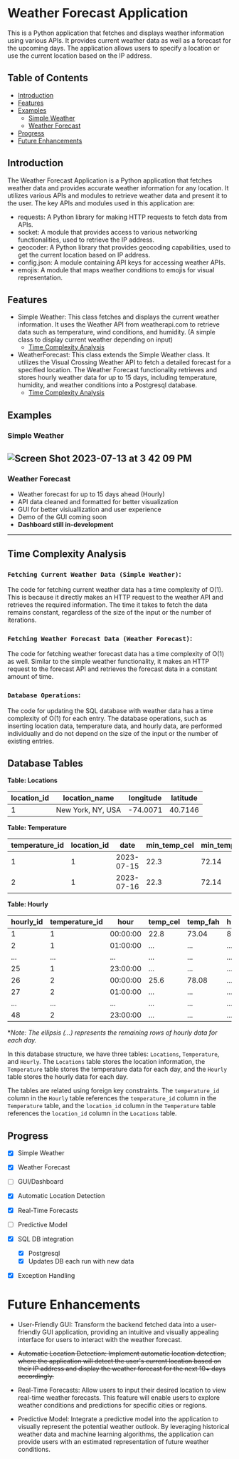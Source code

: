 # Weather Forecast Application
This is a Python application that fetches and displays weather information using various APIs. It provides current weather data as well as a forecast for the upcoming days. The application allows users to specify a location or use the current location based on the IP address.

## Table of Contents

- [Introduction](#introduction)
- [Features](#features)
- [Examples](#examples)
    - [Simple Weather](#simple-weather)
    - [Weather Forecast](#weather-forecast)
- [Progress](#progress)
- [Future Enhancements](#future-enhancements)



## Introduction
The Weather Forecast Application is a Python application that fetches weather data and provides accurate weather information for any location. It utilizes various APIs and modules to retrieve weather data and present it to the user. The key APIs and modules used in this application are:

- requests: A Python library for making HTTP requests to fetch data from APIs.
- socket: A module that provides access to various networking functionalities, used to retrieve the IP address.
- geocoder: A Python library that provides geocoding capabilities, used to get the current location based on IP address.
- config.json: A module containing API keys for accessing weather APIs.
- emojis: A module that maps weather conditions to emojis for visual representation.



## Features

- Simple Weather: This class fetches and displays the current weather information. It uses the Weather API from weatherapi.com to retrieve data such as temperature, wind conditions, and humidity. (A simple class to display current weather depending on input)
    - [Time Complexity Analysis](#time-complexity-analysis)
- WeatherForecast: This class extends the Simple Weather class. It utilizes the Visual Crossing Weather API to fetch a detailed forecast for a specified location. The Weather Forecast functionality retrieves and stores hourly weather data for up to 15 days, including temperature, humidity, and weather conditions into a Postgresql database.
    - [Time Complexity Analysis](#time-complexity-analysis)
## Examples
### Simple Weather
![Screen Shot 2023-07-13 at 3 42 09 PM](https://github.com/yousefabuz17/FileCraftsman/assets/68834704/0982b1ca-bc32-4494-a6a8-18cf674c2319)
---
### Weather Forecast
- Weather forecast for up to 15 days ahead (Hourly)
- API data cleaned and formatted for better visualization
- GUI for better visiuallization and user experience
- Demo of the GUI coming soon
- **Dashboard still in-development**
---
## Time Complexity Analysis
### ```Fetching Current Weather Data (Simple Weather)```:
The code for fetching current weather data has a time complexity of O(1). This is because it directly makes an HTTP request to the weather API and retrieves the required information. The time it takes to fetch the data remains constant, regardless of the size of the input or the number of iterations.

### ```Fetching Weather Forecast Data (Weather Forecast)```:
The code for fetching weather forecast data has a time complexity of O(1) as well. Similar to the simple weather functionality, it makes an HTTP request to the forecast API and retrieves the forecast data in a constant amount of time.

### ```Database Operations```:
The code for updating the SQL database with weather data has a time complexity of O(1) for each entry. The database operations, such as inserting location data, temperature data, and hourly data, are performed individually and do not depend on the size of the input or the number of existing entries.

## Database Tables

**Table: Locations**

| location_id | location_name         | longitude | latitude |
|-------------|-----------------------|-----------|----------|
| 1           | New York, NY, USA     | -74.0071  | 40.7146  |

**Table: Temperature**

| temperature_id | location_id | date       | min_temp_cel | min_temp_fah | max_temp_cel | max_temp_fah |
|----------------|-------------|------------|--------------|--------------|--------------|--------------|
| 1              | 1           | 2023-07-15 | 22.3         | 72.14        | 31.6         | 88.88        |
| 2              | 1           | 2023-07-16 | 22.3         | 72.14        | 31.6         | 88.88        |

**Table: Hourly**

| hourly_id | temperature_id | hour      | temp_cel | temp_fah | humidity | conditions |
|-----------|----------------|-----------|----------|----------|----------|------------|
| 1         | 1              | 00:00:00  | 22.8     | 73.04    | 88       | Rain       |
| 2         | 1              | 01:00:00  | ...      | ...      | ...      | ...        |
| ...       | ...            | ...       | ...      | ...      | ...      | ...        |
| 25        | 1              | 23:00:00  | ...      | ...      | ...      | ...        |
| 26        | 2              | 00:00:00  | 25.6     | 78.08    | ...      | ...        |
| 27        | 2              | 01:00:00  | ...      | ...      | ...      | ...        |
| ...       | ...            | ...       | ...      | ...      | ...      | ...        |
| 48        | 2              | 23:00:00  | ...      | ...      | ...      | ...        |

**Note: The ellipsis (...) represents the remaining rows of hourly data for each day.*

In this database structure, we have three tables: `Locations`, `Temperature`, and `Hourly`. The `Locations` table stores the location information, the `Temperature` table stores the temperature data for each day, and the `Hourly` table stores the hourly data for each day.

The tables are related using foreign key constraints. The `temperature_id` column in the `Hourly` table references the `temperature_id` column in the `Temperature` table, and the `location_id` column in the `Temperature` table references the `location_id` column in the `Locations` table.

## Progress
- [x] Simple Weather
- [x] Weather Forecast
- [ ] GUI/Dashboard
- [x] Automatic Location Detection
- [x] Real-Time Forecasts
- [ ] Predictive Model
- [x] SQL DB integration
    - [x] Postgresql
    - [x] Updates DB each run with new data
- [x] Exception Handling



# Future Enhancements

- User-Friendly GUI: Transform the backend fetched data into a user-friendly GUI application, providing an intuitive and visually appealing interface for users to interact with the weather forecast.

- ~~Automatic Location Detection: Implement automatic location detection, where the application will detect the user's current location based on their IP address and display the weather forecast for the next 10+ days accordingly.~~

- Real-Time Forecasts: Allow users to input their desired location to view real-time weather forecasts. This feature will enable users to explore weather conditions and predictions for specific cities or regions.

- Predictive Model: Integrate a predictive model into the application to visually represent the potential weather outlook. By leveraging historical weather data and machine learning algorithms, the application can provide users with an estimated representation of future weather conditions.
